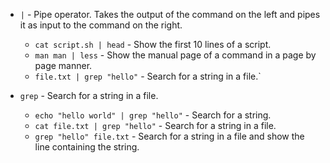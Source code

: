 * ` | ` - Pipe operator. Takes the output of the command on the left and pipes it as input to the command on the right.

    * `cat script.sh | head` - Show the first 10 lines of a script.
    * `man man | less` - Show the manual page of a command in a page by page manner.
    * `file.txt | grep "hello"` - Search for a string in a file.`

* `grep` - Search for a string in a file.
    * `echo "hello world" | grep "hello"` - Search for a string.
    * `cat file.txt | grep "hello"` - Search for a string in a file.
    * `grep "hello" file.txt` - Search for a string in a file and show the line containing the string.